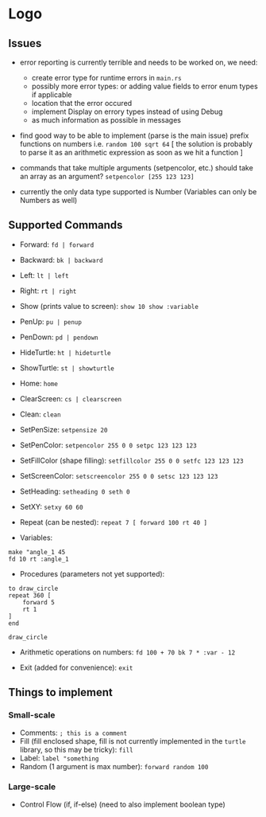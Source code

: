 # Logo

## Issues

- error reporting is currently terrible and needs to be worked on, we need:
    - create error type for runtime errors in `main.rs`
    - possibly more error types: or adding value fields to error enum types if applicable
    - location that the error occured
    - implement Display on errory types instead of using Debug
    - as much information as possible in messages

- find good way to be able to implement (parse is the main issue) prefix functions on numbers i.e. `random 100 sqrt 64` [ the solution is probably to parse it as an arithmetic expression as soon as we hit a function ]

- commands that take multiple arguments (setpencolor, etc.) should take an array as an argument? `setpencolor [255 123 123]`

- currently the only data type supported is Number (Variables can only be Numbers as well)

## Supported Commands

- Forward: `fd | forward`
- Backward: `bk | backward`
- Left: `lt | left`
- Right: `rt | right`
- Show (prints value to screen): `show 10 show :variable`

- PenUp: `pu | penup`
- PenDown: `pd | pendown`
- HideTurtle: `ht | hideturtle`
- ShowTurtle: `st | showturtle`
- Home: `home`
- ClearScreen: `cs | clearscreen`
- Clean: `clean`

- SetPenSize: `setpensize 20`
- SetPenColor: `setpencolor 255 0 0 setpc 123 123 123`
- SetFillColor (shape filling): `setfillcolor 255 0 0 setfc 123 123 123`
- SetScreenColor: `setscreencolor 255 0 0 setsc 123 123 123`
- SetHeading: `setheading 0 seth 0`
- SetXY: `setxy 60 60`

- Repeat (can be nested): `repeat 7 [ forward 100 rt 40 ]`

- Variables:
```
make "angle_1 45
fd 10 rt :angle_1
```

- Procedures (parameters not yet supported):
```logo
to draw_circle
repeat 360 [
    forward 5
    rt 1
]
end

draw_circle
```

- Arithmetic operations on numbers: `fd 100 + 70 bk 7 * :var - 12`

- Exit (added for convenience): `exit`

## Things to implement 
### Small-scale
- Comments: `; this is a comment`
- Fill (fill enclosed shape, fill is not currently implemented in the `turtle` library, so this may be tricky): `fill`
- Label: `label "something`
- Random (1 argument is max number): `forward random 100`

### Large-scale

- Control Flow (if, if-else) (need to also implement boolean type)

